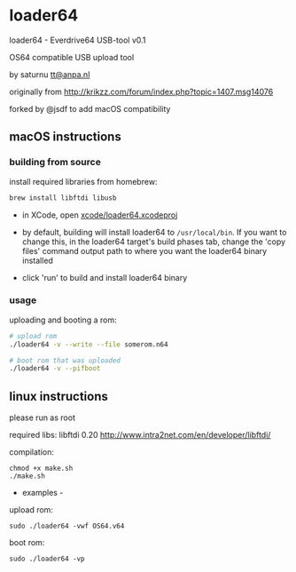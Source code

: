 # loader64
loader64 - Everdrive64 USB-tool v0.1

OS64 compatible USB upload tool

by saturnu <tt@anpa.nl>

originally from http://krikzz.com/forum/index.php?topic=1407.msg14076

forked by @jsdf to add macOS compatibility

## macOS instructions

### building from source

install required libraries from homebrew:

```bash
brew install libftdi libusb
```

- in XCode, open [xcode/loader64.xcodeproj](xcode/loader64.xcodeproj)

- by default, building will install loader64 to `/usr/local/bin`. If you want to change this, in the loader64 target's build phases tab, change the 'copy files' command output path to where you want the loader64 binary installed

- click 'run' to build and install loader64 binary

### usage

uploading and booting a rom:

```bash
# upload rom
./loader64 -v --write --file somerom.n64

# boot rom that was uploaded
./loader64 -v --pifboot
```


## linux instructions
please run as root


required libs:
libftdi 0.20
http://www.intra2net.com/en/developer/libftdi/


compilation:

```
chmod +x make.sh
./make.sh
```

- examples -

upload rom:

```
sudo ./loader64 -vwf OS64.v64
```

boot rom:
```
sudo ./loader64 -vp
```
